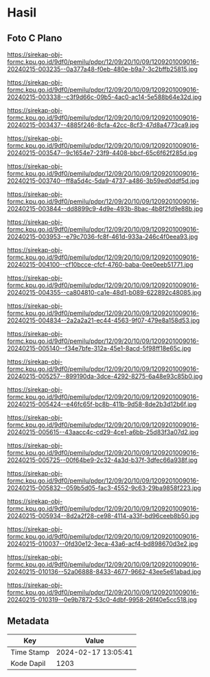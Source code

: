 # Hasil

## Foto C Plano

https://sirekap-obj-formc.kpu.go.id/9df0/pemilu/pdpr/12/09/20/10/09/1209201009016-20240215-003235--0a377a48-f0eb-480e-b9a7-3c2bffb25815.jpg

https://sirekap-obj-formc.kpu.go.id/9df0/pemilu/pdpr/12/09/20/10/09/1209201009016-20240215-003338--c3f9d66c-09b5-4ac0-ac14-5e588b64e32d.jpg

https://sirekap-obj-formc.kpu.go.id/9df0/pemilu/pdpr/12/09/20/10/09/1209201009016-20240215-003437--4885f246-8cfa-42cc-8cf3-47d8a4773ca9.jpg

https://sirekap-obj-formc.kpu.go.id/9df0/pemilu/pdpr/12/09/20/10/09/1209201009016-20240215-003547--9c1654e7-23f9-4408-bbcf-65c6f62f285d.jpg

https://sirekap-obj-formc.kpu.go.id/9df0/pemilu/pdpr/12/09/20/10/09/1209201009016-20240215-003740--ff8a5d4c-5da9-4737-a486-3b59ed0ddf5d.jpg

https://sirekap-obj-formc.kpu.go.id/9df0/pemilu/pdpr/12/09/20/10/09/1209201009016-20240215-003844--dd8899c9-4d9e-493b-8bac-4b8f2fd9e88b.jpg

https://sirekap-obj-formc.kpu.go.id/9df0/pemilu/pdpr/12/09/20/10/09/1209201009016-20240215-003953--e79c7036-fc8f-461d-933a-246c4f0eea93.jpg

https://sirekap-obj-formc.kpu.go.id/9df0/pemilu/pdpr/12/09/20/10/09/1209201009016-20240215-004100--cf10bcce-cfcf-4760-baba-0ee0eeb51771.jpg

https://sirekap-obj-formc.kpu.go.id/9df0/pemilu/pdpr/12/09/20/10/09/1209201009016-20240215-004355--ca804810-ca1e-48d1-b089-622892c48085.jpg

https://sirekap-obj-formc.kpu.go.id/9df0/pemilu/pdpr/12/09/20/10/09/1209201009016-20240215-004834--2a2a2a21-ec44-4563-9f07-479e8a158d53.jpg

https://sirekap-obj-formc.kpu.go.id/9df0/pemilu/pdpr/12/09/20/10/09/1209201009016-20240215-005140--f34e7bfe-312a-45e1-8acd-5f98ff18e65c.jpg

https://sirekap-obj-formc.kpu.go.id/9df0/pemilu/pdpr/12/09/20/10/09/1209201009016-20240215-005257--899190da-3dce-4292-8275-6a48e93c85b0.jpg

https://sirekap-obj-formc.kpu.go.id/9df0/pemilu/pdpr/12/09/20/10/09/1209201009016-20240215-005424--e46fc65f-bc8b-411b-9d58-8de2b3d12b6f.jpg

https://sirekap-obj-formc.kpu.go.id/9df0/pemilu/pdpr/12/09/20/10/09/1209201009016-20240215-005615--43aacc4c-cd29-4ce1-a6bb-25d83f3a07d2.jpg

https://sirekap-obj-formc.kpu.go.id/9df0/pemilu/pdpr/12/09/20/10/09/1209201009016-20240215-005725--00f64be9-2c32-4a3d-b37f-3dfec66a938f.jpg

https://sirekap-obj-formc.kpu.go.id/9df0/pemilu/pdpr/12/09/20/10/09/1209201009016-20240215-005832--059b5d05-fac3-4552-9c63-29ba9858f223.jpg

https://sirekap-obj-formc.kpu.go.id/9df0/pemilu/pdpr/12/09/20/10/09/1209201009016-20240215-005934--8d2a2f28-ce98-4114-a33f-bd96ceeb8b50.jpg

https://sirekap-obj-formc.kpu.go.id/9df0/pemilu/pdpr/12/09/20/10/09/1209201009016-20240215-010037--0fd30e12-3eca-43a6-acf4-bd898670d3e2.jpg

https://sirekap-obj-formc.kpu.go.id/9df0/pemilu/pdpr/12/09/20/10/09/1209201009016-20240215-010136--52a06888-8433-4677-9662-43ee5e61abad.jpg

https://sirekap-obj-formc.kpu.go.id/9df0/pemilu/pdpr/12/09/20/10/09/1209201009016-20240215-010319--0e9b7872-53c0-4dbf-9958-26f40e5cc518.jpg


## Metadata

| Key        | Value               |
| ---------- | ------------------- |
| Time Stamp | 2024-02-17 13:05:41 |
| Kode Dapil | 1203                |



